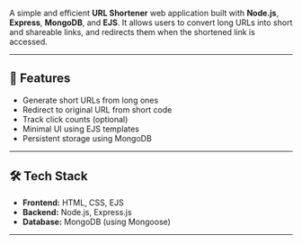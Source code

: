 A simple and efficient **URL Shortener** web application built with **Node.js**, **Express**, **MongoDB**, and **EJS**. It allows users to convert long URLs into short and shareable links, and redirects them when the shortened link is accessed.

---

## 🚀 Features

- Generate short URLs from long ones
- Redirect to original URL from short code
- Track click counts (optional)
- Minimal UI using EJS templates
- Persistent storage using MongoDB

---

## 🛠️ Tech Stack

- **Frontend:** HTML, CSS, EJS
- **Backend:** Node.js, Express.js
- **Database:** MongoDB (using Mongoose)

---
